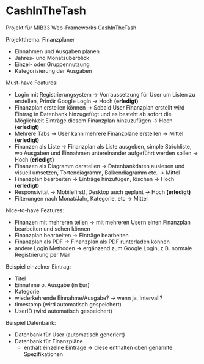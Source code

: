 # CashInTheTash

Projekt für MIB33 Web-Frameworks
CashInTheTash

Projektthema: Finanzplaner
- Einnahmen und Ausgaben planen
- Jahres- und Monatsüberblick
- Einzel- oder Gruppennutzung
- Kategorisierung der Ausgaben

Must-have Features: 
- Login mit Registrierungsystem -> Vorraussetzung für User um Listen zu erstellen, Primär Google Login -> Hoch **(erledigt)**
- Finanzplan erstellen können -> Sobald User Finanzplan erstellt wird Eintrag in Datenbank hinzugefügt und es besteht ab sofort die Möglichkeit        Einträge diesem Finanzplan hinzuzufügen -> Hoch **(erledigt)**
- Mehrere Tabs -> User kann mehrere Finanzpläne erstellen -> Mittel **(erledigt)**
- Finanzen als Liste -> Finanzplan als Liste ausgeben, simple Strichliste, wo Ausgaben und Einnahmen untereinander aufgeführt werden sollen -> Hoch **(erledigt)**
- Finanzen als Diagramm darstellen -> Datenbankdaten auslesen und visuell umsetzen, Tortendiagramm, Balkendiagramm etc. -> Mittel
- Finanzplan bearbeiten -> Einträge hinzufügen, löschen -> Hoch **(erledigt)**
- Responsivität -> Mobilefirst!, Desktop auch geplant -> Hoch **(erledigt)**
- Filterungen nach Monat/Jahr, Kategorie, etc -> Mittel

Nice-to-have Features: 
- Finanzen mit mehreren teilen -> mit mehreren Usern einen Finanzplan bearbeiten und sehen können
- Finanzplan bearbeiten -> Einträge bearbeiten
- Finanzplan als PDF ->  Finanzplan als PDF runterladen können
- andere Login Methoden -> ergänzend zum Google Login, z.B. normale Registrierung per Mail

Beispiel einzelner Eintrag:
- Titel
- Einnahme o. Ausgabe (in Eur)
- Kategorie
- wiederkehrende Einnahme/Ausgabe? -> wenn ja, Intervall?
- timestamp (wird automatisch gespeichert)
- UserID (wird automatisch gespeichert)

Beispiel Datenbank:
- Datenbank für User (automatisch generiert)
- Datenbank für Finanzpläne 
    - enthält einzelne Einträge -> diese enthalten oben genannte Spezifikationen